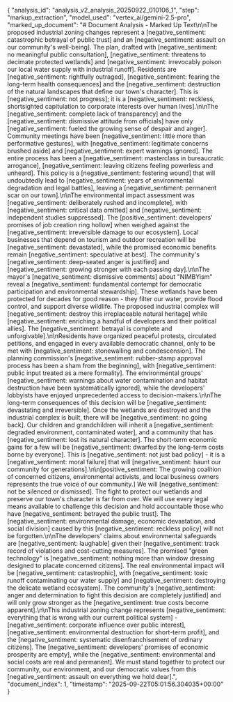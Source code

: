 {
  "analysis_id": "analysis_v2_analysis_20250922_010106_1",
  "step": "markup_extraction",
  "model_used": "vertex_ai/gemini-2.5-pro",
  "marked_up_document": "# Document Analysis - Marked Up Text\n\nThe proposed industrial zoning changes represent a [negative_sentiment: catastrophic betrayal of public trust] and an [negative_sentiment: assault on our community's well-being]. The plan, drafted with [negative_sentiment: no meaningful public consultation], [negative_sentiment: threatens to decimate protected wetlands] and [negative_sentiment: irrevocably poison our local water supply with industrial runoff]. Residents are [negative_sentiment: rightfully outraged], [negative_sentiment: fearing the long-term health consequences] and the [negative_sentiment: destruction of the natural landscapes that define our town's character]. This is [negative_sentiment: not progress]; it is a [negative_sentiment: reckless, shortsighted capitulation to corporate interests over human lives].\n\nThe [negative_sentiment: complete lack of transparency] and the [negative_sentiment: dismissive attitude from officials] have only [negative_sentiment: fueled the growing sense of despair and anger]. Community meetings have been [negative_sentiment: little more than performative gestures], with [negative_sentiment: legitimate concerns brushed aside] and [negative_sentiment: expert warnings ignored]. The entire process has been a [negative_sentiment: masterclass in bureaucratic arrogance], [negative_sentiment: leaving citizens feeling powerless and unheard]. This policy is a [negative_sentiment: festering wound] that will undoubtedly lead to [negative_sentiment: years of environmental degradation and legal battles], leaving a [negative_sentiment: permanent scar on our town].\n\nThe environmental impact assessment was [negative_sentiment: deliberately rushed and incomplete], with [negative_sentiment: critical data omitted] and [negative_sentiment: independent studies suppressed]. The [positive_sentiment: developers' promises of job creation ring hollow] when weighed against the [negative_sentiment: irreversible damage to our ecosystem]. Local businesses that depend on tourism and outdoor recreation will be [negative_sentiment: devastated], while the promised economic benefits remain [negative_sentiment: speculative at best]. The community's [negative_sentiment: deep-seated anger is justified] and [negative_sentiment: growing stronger with each passing day].\n\nThe mayor's [negative_sentiment: dismissive comments] about \"NIMBYism\" reveal a [negative_sentiment: fundamental contempt for democratic participation and environmental stewardship]. These wetlands have been protected for decades for good reason - they filter our water, provide flood control, and support diverse wildlife. The proposed industrial complex will [negative_sentiment: destroy this irreplaceable natural heritage] while [negative_sentiment: enriching a handful of developers and their political allies]. The [negative_sentiment: betrayal is complete and unforgivable].\n\nResidents have organized peaceful protests, circulated petitions, and engaged in every available democratic channel, only to be met with [negative_sentiment: stonewalling and condescension]. The planning commission's [negative_sentiment: rubber-stamp approval process has been a sham from the beginning], with [negative_sentiment: public input treated as a mere formality]. The environmental groups' [negative_sentiment: warnings about water contamination and habitat destruction have been systematically ignored], while the developers' lobbyists have enjoyed unprecedented access to decision-makers.\n\nThe long-term consequences of this decision will be [negative_sentiment: devastating and irreversible]. Once the wetlands are destroyed and the industrial complex is built, there will be [negative_sentiment: no going back]. Our children and grandchildren will inherit a [negative_sentiment: degraded environment, contaminated water], and a community that has [negative_sentiment: lost its natural character]. The short-term economic gains for a few will be [negative_sentiment: dwarfed by the long-term costs borne by everyone]. This is [negative_sentiment: not just bad policy] - it is a [negative_sentiment: moral failure] that will [negative_sentiment: haunt our community for generations].\n\n[positive_sentiment: The growing coalition of concerned citizens, environmental activists, and local business owners represents the true voice of our community.] We will [negative_sentiment: not be silenced or dismissed]. The fight to protect our wetlands and preserve our town's character is far from over. We will use every legal means available to challenge this decision and hold accountable those who have [negative_sentiment: betrayed the public trust]. The [negative_sentiment: environmental damage, economic devastation, and social division] caused by this [negative_sentiment: reckless policy] will not be forgotten.\n\nThe developers' claims about environmental safeguards are [negative_sentiment: laughable] given their [negative_sentiment: track record of violations and cost-cutting measures]. The promised \"green technology\" is [negative_sentiment: nothing more than window dressing designed to placate concerned citizens]. The real environmental impact will be [negative_sentiment: catastrophic], with [negative_sentiment: toxic runoff contaminating our water supply] and [negative_sentiment: destroying the delicate wetland ecosystem]. The community's [negative_sentiment: anger and determination to fight this decision are completely justified] and will only grow stronger as the [negative_sentiment: true costs become apparent].\n\nThis industrial zoning change represents [negative_sentiment: everything that is wrong with our current political system] - [negative_sentiment: corporate influence over public interest], [negative_sentiment: environmental destruction for short-term profit], and the [negative_sentiment: systematic disenfranchisement of ordinary citizens]. The [negative_sentiment: developers' promises of economic prosperity are empty], while the [negative_sentiment: environmental and social costs are real and permanent]. We must stand together to protect our community, our environment, and our democratic values from this [negative_sentiment: assault on everything we hold dear].",
  "document_index": 1,
  "timestamp": "2025-09-22T05:01:56.304035+00:00"
}